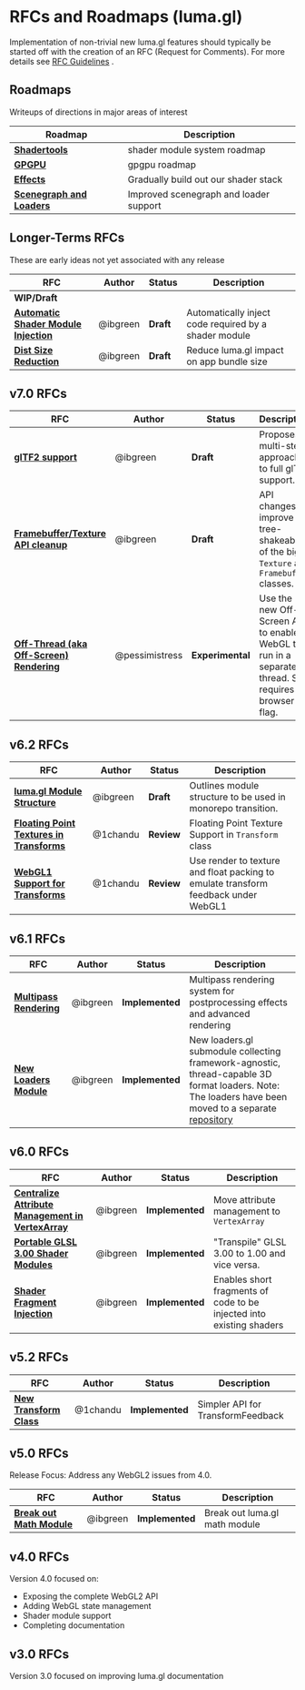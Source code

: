 # RFCs and Roadmaps (luma.gl)

Implementation of non-trivial new luma.gl features should typically be started off with the creation of an RFC (Request for Comments). For more details see [RFC Guidelines](../RFC-GUIDELINES.md) .


## Roadmaps

Writeups of directions in major areas of interest

| Roadmap                                 | Description |
| ---                                     | ---         |
| [**Shadertools**](../roadmaps/shadertools-roadmap.md) | shader module system roadmap |
| [**GPGPU**](../roadmaps/gpgpu-roadmap.md) | gpgpu roadmap |
| [**Effects**](../roadmaps/effects-lighting-materials-roadmap.md) | Gradually build out our shader stack |
| [**Scenegraph and Loaders**](../roadmaps/scenegraph-loaders-roadmap.md) | Improved scenegraph and loader support |


## Longer-Terms RFCs

These are early ideas not yet associated with any release

| RFC | Author | Status | Description |
| --- | --- | --- | --- |
| **WIP/Draft** | | | |
| [**Automatic Shader Module Injection**](vNext/automatic-shader-module-injection-rfc.md) | @ibgreen | **Draft** | Automatically inject code required by a shader module |
| [**Dist Size Reduction**](vNext/reduce-distribution-size-rfc.md) | @ibgreen | **Draft** | Reduce luma.gl impact on app bundle size |


## v7.0 RFCs

| RFC | Author | Status | Description |
| --- | ---    | ---    | ---         |
| [**glTF2 support**](v7.0/gltf-support-rfc.md) | @ibgreen | **Draft** | Proposes a multi-step approach to full glTF2 support. |
| [**Framebuffer/Texture API cleanup**](v6.2/framebuffer-texture-api-rfc.md) | @ibgreen | **Draft** | API changes to improve tree-shakeability of the big `Texture` and `Framebuffer` classes. |
| [**Off-Thread (aka Off-Screen) Rendering**](vNext/offscreen-render-rfc.md) | @pessimistress | **Experimental** | Use the new Off-Screen API to enable WebGL to run in a separate thread. Still requires browser flag. |


## v6.2 RFCs

| RFC | Author | Status | Description |
| --- | ---    | ---    | ---         |
| [**luma.gl Module Structure**](v6.2/module-structure-rfc.md) | @ibgreen | **Draft** | Outlines module structure to be used in monorepo transition. |
| [**Floating Point Textures in Transforms**](v6.2/transform-float-textures-rfc.md) | @1chandu | **Review** | Floating Point Texture Support in `Transform` class |
| [**WebGL1 Support for Transforms**](v6.2/transform-webgl1-support-rfc.md) | @1chandu | **Review** | Use render to texture and float packing to emulate transform feedback under WebGL1 |


## v6.1 RFCs

| RFC | Author | Status | Description |
| --- | ---    | ---    | ---         |
| [**Multipass Rendering**](v6.1/multipass-rendering-rfc.md) | @ibgreen | **Implemented** | Multipass rendering system for postprocessing effects and advanced rendering |
| [**New Loaders Module**](v6.1/loader-module-rfc.md) | @ibgreen | **Implemented** | New loaders.gl submodule collecting framework-agnostic, thread-capable 3D format loaders. Note: The loaders have been moved to a separate [repository](https://github.com/uber-web/loaders.gl) |


## v6.0 RFCs

| RFC | Author | Status | Description |
| --- | ---    | ---    | ---         |
| [**Centralize Attribute Management in VertexArray**](v6.0/vertex-array-attributes-rfc.md) | @ibgreen | **Implemented** | Move attribute management to `VertexArray` |
| [**Portable GLSL 3.00 Shader Modules**](v6.0/portable-glsl-300-rfc.md) | @ibgreen | **Implemented** | "Transpile" GLSL 3.00 to 1.00 and vice versa. |
| [**Shader Fragment Injection**](v6.0/shader-fragment-injection-rfc.md) | @ibgreen | **Implemented** | Enables short fragments of code to be injected into existing shaders |


## v5.2 RFCs

| RFC | Author | Status | Description |
| --- | ---    | ---    | ---         |
| [**New Transform Class**](v5.2/enhanced-transform-feedback-api.md) | @1chandu | **Implemented** | Simpler API for TransformFeedback |


## v5.0 RFCs

Release Focus: Address any WebGL2 issues from 4.0.

| RFC | Author | Status | Description |
| --- | ---    | ---    | ---         |
| [**Break out Math Module**](v5.0/break-out-math-module-rfc.md) | @ibgreen | **Implemented** | Break out luma.gl math module |


## v4.0 RFCs

Version 4.0 focused on:
* Exposing the complete WebGL2 API
* Adding WebGL state management
* Shader module support
* Completing documentation


## v3.0 RFCs

Version 3.0 focused on improving luma.gl documentation
